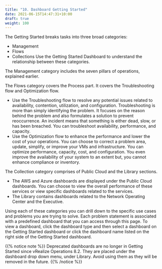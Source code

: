 ```yaml
---
title: "10. Dashboard Getting Started"
date: 2021-06-15T14:47:31+10:00
draft: true
weight: 100
---
```


The Getting Started breaks tasks into three broad categories: 
- Management
- Flows
- Collections 
Use the Getting Started Dashboard to understand the relationship between these categories.

The Management category includes the seven pillars of operations, explained earlier. 

The Flows category covers the Process part. It covers the Troubleshooting flow and Optimization flow. 
- Use the Troubleshooting flow to resolve any potential issues related to availability, contention, utilization, and configuration. Troubleshooting is more than simply identifying the problem. It focuses on the reason behind the problem and also formulates a solution to prevent reoccurrence. An incident means that something is either dead, slow, or has been breached. You can troubleshoot availability, performance, and capacity. 
- Use the Optimization flow to enhance the performance and lower the cost of your operations. You can choose to correct a problem area, update, simplify, or improve your VMs and infrastructure. You can optimize performance, capacity, cost, and configuration. You even improve the availability of your system to an extent but, you cannot enhance compliance or inventory.

The Collection category comprises of Public Cloud and the Library sections. 
- The AWS and Azure dashboards are displayed under the Public Cloud dashboards. You can choose to view the overall performance of these services or view specific dashboards related to the services. 
- The Library contains dashboards related to the Network Operating Center and the Executive. 

Using each of these categories you can drill down to the specific use cases and problems you are trying to solve. Each problem statement is associated with a predefined dashboard that you can access through this page. To view a dashboard, click the dashboard type and then select a dashboard on the Getting Started dashboard or click the dashboard name listed on the right side of the Getting Started dashboard.

{{% notice note %}}
Deprecated dashboards are no longer in Getting Started since vRealize Operations 8.2. They are placed under the dashboard drop down menu, under Library. Avoid using them as they will be removed in the future. 
{{% /notice %}}